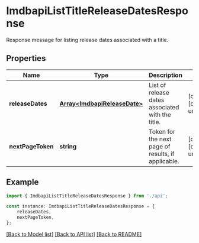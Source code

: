 # ImdbapiListTitleReleaseDatesResponse

Response message for listing release dates associated with a title.

## Properties

Name | Type | Description | Notes
------------ | ------------- | ------------- | -------------
**releaseDates** | [**Array&lt;ImdbapiReleaseDate&gt;**](ImdbapiReleaseDate.md) | List of release dates associated with the title. | [optional] [default to undefined]
**nextPageToken** | **string** | Token for the next page of results, if applicable. | [optional] [default to undefined]

## Example

```typescript
import { ImdbapiListTitleReleaseDatesResponse } from './api';

const instance: ImdbapiListTitleReleaseDatesResponse = {
    releaseDates,
    nextPageToken,
};
```

[[Back to Model list]](../README.md#documentation-for-models) [[Back to API list]](../README.md#documentation-for-api-endpoints) [[Back to README]](../README.md)

